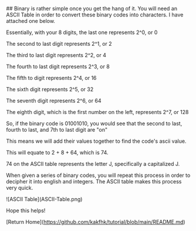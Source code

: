 \## Binary is rather simple once you get the hang of it. You will need
an ASCII Table in order to convert these binary codes into characters. I
have attached one below.

Essentially, with your 8 digits, the last one represents 2\^0, or 0

The second to last digit represents 2\^1, or 2

The third to last digit represents 2\^2, or 4

The fourth to last digit represents 2\^3, or 8

The fifth to digit represents 2\^4, or 16

The sixth digit represents 2\^5, or 32

The seventh digit represents 2\^6, or 64

The eighth digit, which is the first number on the left, represents
2\^7, or 128

So, if the binary code is 01001010, you would see that the second to
last, fourth to last, and 7th to last digit are \"on\"

This means we will add their values together to find the code\'s ascii
value.

This will equate to 2 + 8 + 64, which is 74.

74 on the ASCII table represents the letter J, specifically a
capitalized J.

When given a series of binary codes, you will repeat this process in
order to decipher it into english and integers. The ASCII table makes
this process very quick.

!\[ASCII Table\](ASCII-Table.png)

Hope this helps!

\[Return Home\](https://github.com/kakfhk/tutorial/blob/main/README.md)
